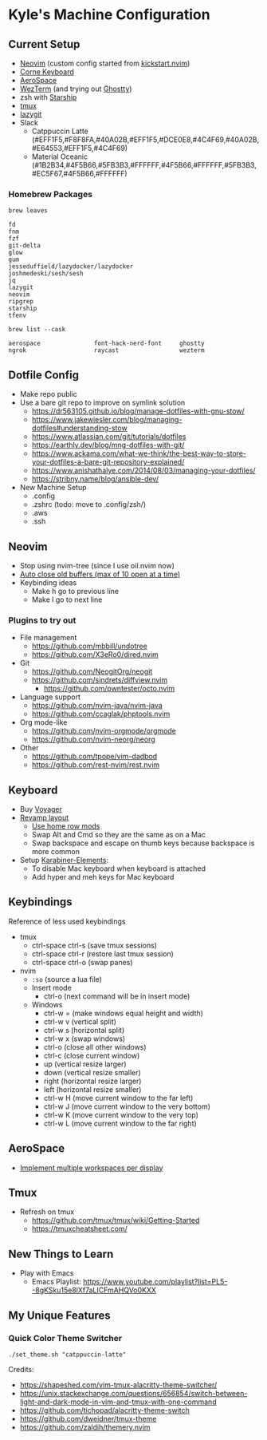 # Kyle's Machine Configuration

## Current Setup

- [Neovim](https://neovim.io/) (custom config started from [kickstart.nvim](https://github.com/nvim-lua/kickstart.nvim))
- [Corne Keyboard](https://github.com/foostan/crkbd)
- [AeroSpace](https://github.com/nikitabobko/AeroSpace)
- [WezTerm](https://wezfurlong.org/wezterm/index.html) (and trying out [Ghostty](https://ghostty.org/))
- zsh with [Starship](https://starship.rs/)
- [tmux](https://github.com/tmux/tmux/wiki)
- [lazygit](https://github.com/jesseduffield/lazygit)
- Slack
  - Catppuccin Latte (#EFF1F5,#F8F8FA,#40A02B,#EFF1F5,#DCE0E8,#4C4F69,#40A02B,#E64553,#EFF1F5,#4C4F69)
  - Material Oceanic (#1B2B34,#4F5B66,#5FB3B3,#FFFFFF,#4F5B66,#FFFFFF,#5FB3B3,#EC5F67,#4F5B66,#FFFFFF)

### Homebrew Packages

```
brew leaves

fd
fnm
fzf
git-delta
glow
gum
jesseduffield/lazydocker/lazydocker
joshmedeski/sesh/sesh
jq
lazygit
neovim
ripgrep
starship
tfenv

brew list --cask

aerospace               font-hack-nerd-font     ghostty                 ngrok                   raycast                 wezterm
```

## Dotfile Config

- Make repo public
- Use a bare git repo to improve on symlink solution
  - https://dr563105.github.io/blog/manage-dotfiles-with-gnu-stow/
  - https://www.jakewiesler.com/blog/managing-dotfiles#understanding-stow
  - https://www.atlassian.com/git/tutorials/dotfiles
  - https://earthly.dev/blog/mng-dotfiles-with-git/
  - https://www.ackama.com/what-we-think/the-best-way-to-store-your-dotfiles-a-bare-git-repository-explained/
  - https://www.anishathalye.com/2014/08/03/managing-your-dotfiles/
  - https://stribny.name/blog/ansible-dev/
- New Machine Setup
  - .config
  - .zshrc (todo: move to .config/zsh/)
  - .aws
  - .ssh

## Neovim

- Stop using nvim-tree (since I use oil.nvim now)
- [Auto close old buffers (max of 10 open at a time)](https://github.com/sontungexpt/buffer-closer)
- Keybinding ideas
  - Make h go to previous line
  - Make l go to next line

### Plugins to try out

- File management
  - https://github.com/mbbill/undotree
  - https://github.com/X3eRo0/dired.nvim
- Git
  - https://github.com/NeogitOrg/neogit
  - https://github.com/sindrets/diffview.nvim
    - https://github.com/pwntester/octo.nvim
- Language support
  - https://github.com/nvim-java/nvim-java
  - https://github.com/ccaglak/phptools.nvim
- Org mode-like
  - https://github.com/nvim-orgmode/orgmode
  - https://github.com/nvim-neorg/neorg
- Other
  - https://github.com/tpope/vim-dadbod
  - https://github.com/rest-nvim/rest.nvim

## Keyboard

- Buy [Voyager](https://www.zsa.io/voyager)
- [Revamp layout](https://www.jonashietala.se/blog/2021/06/03/the-t-34-keyboard-layout/)
  - [Use home row mods](https://www.rho.org.uk/2022/03/no_place_like_home_row.html)
  - Swap Alt and Cmd so they are the same as on a Mac
  - Swap backspace and escape on thumb keys because backspace is more common
- Setup [Karabiner-Elements](https://karabiner-elements.pqrs.org/):
  - To disable Mac keyboard when keyboard is attached
  - Add hyper and meh keys for Mac keyboard

## Keybindings

Reference of less used keybindings

- tmux
  - ctrl-space ctrl-s (save tmux sessions)
  - ctrl-space ctrl-r (restore last tmux session)
  - ctrl-space ctrl-o (swap panes)
- nvim
  - `:so` (source a lua file)
  - Insert mode
    - ctrl-o (next command will be in insert mode)
  - Windows
    - ctrl-w = (make windows equal height and width)
    - ctrl-w v (vertical split)
    - ctrl-w s (horizontal split)
    - ctrl-w x (swap windows)
    - ctrl-o (close all other windows)
    - ctrl-c (close current window)
    - up (vertical resize larger)
    - down (vertical resize smaller)
    - right (horizontal resize larger)
    - left (horizontal resize smaller)
    - ctrl-w H (move current window to the far left)
    - ctrl-w J (move current window to the very bottom)
    - ctrl-w K (move current window to the very top)
    - ctrl-w L (move current window to the far right)

## AeroSpace

- [Implement multiple workspaces per display](https://github.com/nikitabobko/AeroSpace/issues/465)

## Tmux

- Refresh on tmux
  - https://github.com/tmux/tmux/wiki/Getting-Started
  - https://tmuxcheatsheet.com/

## New Things to Learn

- Play with Emacs
  - Emacs Playlist: https://www.youtube.com/playlist?list=PL5--8gKSku15e8lXf7aLICFmAHQVo0KXX

## My Unique Features

### Quick Color Theme Switcher

`./set_theme.sh "catppuccin-latte"`

Credits:

- https://shapeshed.com/vim-tmux-alacritty-theme-switcher/
- https://unix.stackexchange.com/questions/656854/switch-between-light-and-dark-mode-in-vim-and-tmux-with-one-command
- https://github.com/tichopad/alacritty-theme-switch
- https://github.com/dweidner/tmux-theme
- https://github.com/zaldih/themery.nvim
